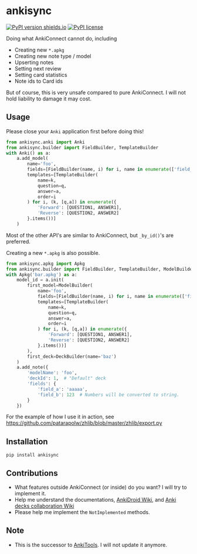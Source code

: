 # ankisync

[![PyPI version shields.io](https://img.shields.io/pypi/v/ankisync.svg)](https://pypi.python.org/pypi/ankisync/)
[![PyPI license](https://img.shields.io/pypi/l/ankisync.svg)](https://pypi.python.org/pypi/ankisync/)

Doing what AnkiConnect cannot do, including
- Creating new `*.apkg`
- Creating new note type / model
- Upserting notes
- Setting next review
- Setting card statistics
- Note ids to Card ids

But of course, this is very unsafe compared to pure AnkiConnect. I will not hold liability to damage it may cost.

## Usage

Please close your `Anki` application first before doing this!

```python
from ankisync.anki import Anki
from ankisync.builder import FieldBuilder, TemplateBuilder
with Anki() as a:
    a.add_model(
        name='foo',
        fields=[FieldBuilder(name, i) for i, name in enumerate(['field_a', 'field_b', 'field_c'])],
        templates=[TemplateBuilder(
            name=k,
            question=q,
            answer=a,
            order=i
        ) for i, (k, [q,a]) in enumerate({
            'Forward': [QUESTION1, ANSWER1],
            'Reverse': [QUESTION2, ANSWER2]
        }.items())]
    )
```

Most of the other API's are similar to AnkiConnect, but `_by_id()`'s are preferred.

Creating a new `*.apkg` is also possible.

```python
from ankisync.apkg import Apkg
from ankisync.builder import FieldBuilder, TemplateBuilder, ModelBuilder, DeckBuilder
with Apkg('bar.apkg') as a:
    model_id = a.init(
        first_model=ModelBuilder(
            name='foo',
            fields=[FieldBuilder(name, i) for i, name in enumerate(['field_a', 'field_b', 'field_c'])],
            templates=[TemplateBuilder(
                name=k,
                question=q,
                answer=a,
                order=i
            ) for i, (k, [q,a]) in enumerate({
                'Forward': [QUESTION1, ANSWER1],
                'Reverse': [QUESTION2, ANSWER2]
            }.items())]
        ),
        first_deck=DeckBuilder(name='baz')
    )
    a.add_note({
        'modelName': 'foo',
        'deckId': 1,  # "Default" deck
        'fields': {
            'field_a': 'aaaaa',
            'field_b': 123  # Numbers will be converted to string.
        }
    })
```

For the example of how I use it in action, see https://github.com/patarapolw/zhlib/blob/master/zhlib/export.py

## Installation

```
pip install ankisync
```

## Contributions

- What features outside AnkiConnect (or inside) do you want? I will try to implement it.
- Help me understand the documentations, [AnkiDroid Wiki](https://github.com/ankidroid/Anki-Android/wiki/Database-Structure), and [Anki decks collaboration Wiki](http://decks.wikia.com/wiki/Anki_APKG_format_documentation) 
- Please help me implement the `NotImplemented` methods.

## Note

- This is the successor to [AnkiTools](https://github.com/patarapolw/AnkiTools). I will not update it anymore.
